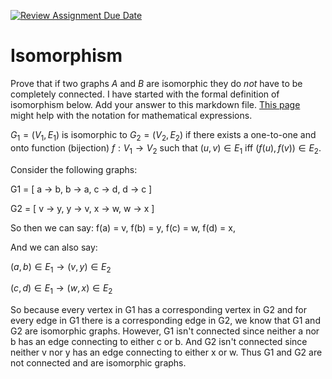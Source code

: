 [![Review Assignment Due Date](https://classroom.github.com/assets/deadline-readme-button-24ddc0f5d75046c5622901739e7c5dd533143b0c8e959d652212380cedb1ea36.svg)](https://classroom.github.com/a/QM7QGF1q)
# Isomorphism

Prove that if two graphs $A$ and $B$ are isomorphic they do *not* have to
be completely connected. I have started with the formal definition of
isomorphism below. Add your answer to this markdown file. [This
page](https://docs.github.com/en/get-started/writing-on-github/working-with-advanced-formatting/writing-mathematical-expressions)
might help with the notation for mathematical expressions.

$G_1=(V_1 , E_1)$ is isomorphic to $G_2 = (V_2, E_2)$ if there exists a
one-to-one and onto function (bijection) $f: V_1 \rightarrow V_2$ such that $(u,v)
\in E_1$ iff $(f(u),f(v)) \in E_2$.

Consider the following graphs: 

G1 = [
    a -> b, b -> a,
    c -> d, d -> c
]

G2 = [
    v -> y, y -> v, 
    x -> w, w -> x
]

So then we can say:
f(a) = v,
f(b) = y,
f(c) = w,
f(d) = x,

And we can also say: 

$(a, b) \in E_1 \rightarrow (v,y) \in E_2$

$(c, d) \in E_1 \rightarrow (w,x) \in E_2$

So because every vertex in G1 has a corresponding vertex in G2 and for every edge in G1 there is a corresponding edge in G2, we know that G1 and G2 are isomorphic graphs. However, G1 isn't connected since neither a nor b has an edge connecting to either c or b. And G2 isn't connected since neither v nor y has an edge connecting to either x or w. Thus G1 and G2 are not connected and are isomorphic graphs.